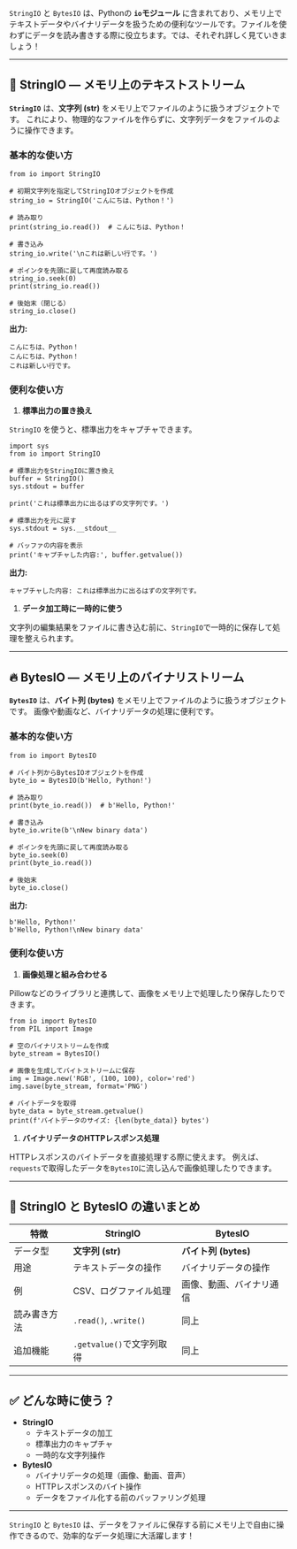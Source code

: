 `StringIO` と `BytesIO` は、Pythonの **`io`モジュール** に含まれており、メモリ上でテキストデータやバイナリデータを扱うための便利なツールです。ファイルを使わずにデータを読み書きする際に役立ちます。では、それぞれ詳しく見ていきましょう！

------

## 🌟 **StringIO — メモリ上のテキストストリーム**

**`StringIO`** は、**文字列 (str)** をメモリ上でファイルのように扱うオブジェクトです。
これにより、物理的なファイルを作らずに、文字列データをファイルのように操作できます。

### **基本的な使い方**

```
from io import StringIO

# 初期文字列を指定してStringIOオブジェクトを作成
string_io = StringIO('こんにちは、Python！')

# 読み取り
print(string_io.read())  # こんにちは、Python！

# 書き込み
string_io.write('\nこれは新しい行です。')

# ポインタを先頭に戻して再度読み取る
string_io.seek(0)
print(string_io.read())

# 後始末（閉じる）
string_io.close()
```

**出力:**

```
こんにちは、Python！
こんにちは、Python！
これは新しい行です。
```

### **便利な使い方**

1. **標準出力の置き換え**

`StringIO` を使うと、標準出力をキャプチャできます。

```
import sys
from io import StringIO

# 標準出力をStringIOに置き換え
buffer = StringIO()
sys.stdout = buffer

print('これは標準出力に出るはずの文字列です。')

# 標準出力を元に戻す
sys.stdout = sys.__stdout__

# バッファの内容を表示
print('キャプチャした内容:', buffer.getvalue())
```

**出力:**

```
キャプチャした内容: これは標準出力に出るはずの文字列です。
```

1. **データ加工時に一時的に使う**

文字列の編集結果をファイルに書き込む前に、`StringIO`で一時的に保存して処理を整えられます。

------

## 🔥 **BytesIO — メモリ上のバイナリストリーム**

**`BytesIO`** は、**バイト列 (bytes)** をメモリ上でファイルのように扱うオブジェクトです。
画像や動画など、バイナリデータの処理に便利です。

### **基本的な使い方**

```
from io import BytesIO

# バイト列からBytesIOオブジェクトを作成
byte_io = BytesIO(b'Hello, Python!')

# 読み取り
print(byte_io.read())  # b'Hello, Python!'

# 書き込み
byte_io.write(b'\nNew binary data')

# ポインタを先頭に戻して再度読み取る
byte_io.seek(0)
print(byte_io.read())

# 後始末
byte_io.close()
```

**出力:**

```
b'Hello, Python!'
b'Hello, Python!\nNew binary data'
```

### **便利な使い方**

1. **画像処理と組み合わせる**

Pillowなどのライブラリと連携して、画像をメモリ上で処理したり保存したりできます。

```
from io import BytesIO
from PIL import Image

# 空のバイナリストリームを作成
byte_stream = BytesIO()

# 画像を生成してバイトストリームに保存
img = Image.new('RGB', (100, 100), color='red')
img.save(byte_stream, format='PNG')

# バイトデータを取得
byte_data = byte_stream.getvalue()
print(f'バイトデータのサイズ: {len(byte_data)} bytes')
```

1. **バイナリデータのHTTPレスポンス処理**

HTTPレスポンスのバイトデータを直接処理する際に使えます。
例えば、`requests`で取得したデータを`BytesIO`に流し込んで画像処理したりできます。

------

## 🎯 **StringIO と BytesIO の違いまとめ**

| 特徴         | StringIO                  | BytesIO                  |
| ------------ | ------------------------- | ------------------------ |
| データ型     | **文字列 (str)**          | **バイト列 (bytes)**     |
| 用途         | テキストデータの操作      | バイナリデータの操作     |
| 例           | CSV、ログファイル処理     | 画像、動画、バイナリ通信 |
| 読み書き方法 | `.read()`, `.write()`     | 同上                     |
| 追加機能     | `.getvalue()`で文字列取得 | 同上                     |

------

## ✅ **どんな時に使う？**

- **StringIO**
  - テキストデータの加工
  - 標準出力のキャプチャ
  - 一時的な文字列操作
- **BytesIO**
  - バイナリデータの処理（画像、動画、音声）
  - HTTPレスポンスのバイト操作
  - データをファイル化する前のバッファリング処理

------

`StringIO` と `BytesIO` は、データをファイルに保存する前にメモリ上で自由に操作できるので、効率的なデータ処理に大活躍します！